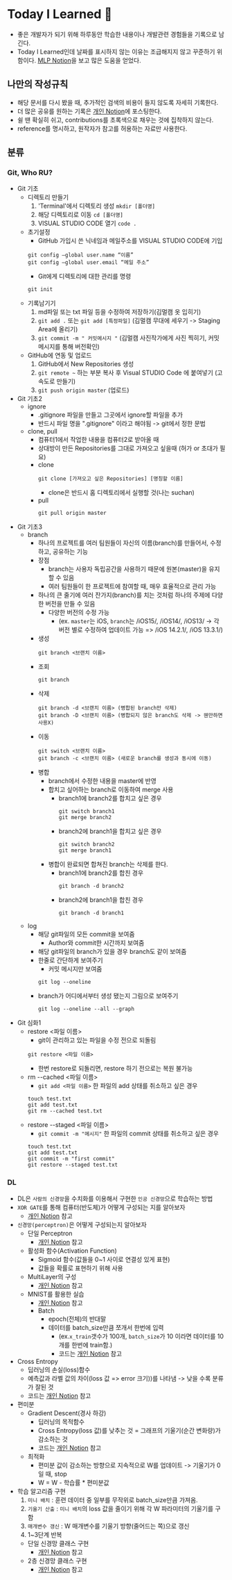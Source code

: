 # Today I Learned 📒
* 좋은 개발자가 되기 위해 하루동안 학습한 내용이나 개발관련 경험들을 기록으로 남긴다.
* Today I Learned인데 날짜를 표시하지 않는 이유는 조급해지지 않고 꾸준하기 위함이다.
[MLP Notion](https://hphk.notion.site/hphk/Git-1-_A-22-02-09-22-02-11-3f4afeb98f784b7ead4a82f5aebd86de)을 보고 많은 도움을 얻었다.

## 나만의 작성규칙
* 해당 문서를 다시 봤을 때, 추가적인 검색의 비용이 들지 않도록 자세히 기록한다.
* 더 많은 공유를 원하는 기록은 [개인 Notion](https://www.notion.so/1ea51850579a44e389baf074f68eaf8f)에 포스팅한다.
* 쉴 땐 확실히 쉬고, contributions를 초록색으로 채우는 것에 집착하지 않는다.
* reference를 명시하고, 원작자가 참고를 허용하는 자료만 사용한다.

## 분류
### Git, Who RU?
* Git 기초
	* 디렉토리 만들기
		1. 'Terminal'에서 디렉토리 생성 `mkdir [폴더명]`
		2. 해당 디렉토리로 이동 `cd [폴더명]`
		3. VISUAL STUDIO CODE 열기 `code .`
	- 초기설정
		- GitHub 가입시 쓴 닉네임과 메일주소를 VISUAL STUDIO CODE에 기입
		```
		git config —global user.name “이름”
		git config —global user.email “메일 주소”
		```
		- Git에게 디렉토리에 대한 관리를 명령
		```
		git init
		```
	* 기록남기기
		1. md파일 또는 txt 파일 등을 수정하여 저장하기(김멀캠 옷 입히기)
		2. `git add .` 또는 `git add [특정파일]` (김멀캠 무대에 세우기 -> Staging Area에 올리기)
		3. `git commit -m " 커밋메시지 "` (김멀캠 사진작가에게 사진 찍히기, 커밋 메시지를 통해 버전확인)
	* GitHub에 연동 및 업로드
		1. GitHub에서 New Repositories 생성
		2. `git remote ~` 하는 부분 복사 후 Visual STUDIO Code 에 붙여넣기 (고속도로 만들기)
		3. `git push origin master` (업로드)
* Git 기초2
	* ignore
		* .gitignore 파일을 만들고 그곳에서 ignore할 파일을 추가
		* 반드시 파일 명을 ".gitignore" 이라고 해야됨 -> git에서 정한 문법
	* clone, pull
		- 컴퓨터1에서 작업한 내용을 컴퓨터2로 받아올 때
		* 상대방이 만든 Repositories를 그대로 가져오고 싶을때 (허가 or 초대가 필요)
		* clone
			```
			git clone [가져오고 싶은 Repositories] [명칭할 이름]
			```
			- clone은 반드시 홈 디렉토리에서 실행할 것(나는 suchan)
		- pull
			```
			git pull origin master
			```
- Git 기초3
	- branch
		- 하나의 프로젝트를 여러 팀원들이 자신의 이름(branch)를 만들어서, 수정하고, 공유하는 기능
		- 장점
			- branch는 사용자 독립공간을 사용하기 때문에 원본(master)을 유지할 수 있음
			- 여러 팀원들이 한 프로젝트에 참여할 때, 매우 효율적으로 관리 가능
		- 하나의 큰 줄기에 여러 잔가지(branch)를 치는 것처럼 하나의 주제에 다양한 버전을 만들 수 있음
			- 다양한 버전의 수정 가능
				- (ex. `master`는 iOS, `branch`는 /iOS15/, /iOS14/, /iOS13/ -> 각 버전 별로 수정하여 업데이트 가능 => /iOS 14.2.1/, /iOS 13.3.1/)
		- 생성
			```
			git branch <브랜치 이름>
			```
		- 조회
			```
			git branch
			```
		- 삭제
			```
			git branch -d <브랜치 이름> (병합된 branch만 삭제)
			git branch -D <브랜치 이름> (병합되지 않은 branch도 삭제 -> 웬만하면 사용X)
			```
		- 이동
			```
			git switch <브랜치 이름>
			git branch -c <브랜치 이름> (새로운 branch를 생성과 동시에 이동)
			```
		- 병합
			- branch에서 수정한 내용을 master에 반영
			- 합치고 싶어하는 branch로 이동하여 merge 사용
				- branch1에 branch2를 합치고 싶은 경우
					```
					git switch branch1
					git merge branch2
					```
				- branch2에 branch1을 합치고 싶은 경우
					```
					git switch branch2
					git merge branch1
					```
			- 병합이 완료되면 합쳐진 branch는 삭제를 한다.
				- branch1에 branch2를 합친 경우
					```
					git branch -d branch2
					```
				- branch2에 branch1을 합친 경우
					```
					git branch -d branch1
					```
	- log
		- 해당 git파일의 모든 commit을 보여줌
			- Author와 commit한 시간까지 보여줌
		- 해당 git파일의 branch가 있을 경우 branch도 같이 보여줌
		- 한줄로 간단하게 보여주기
			- 커밋 메시지만 보여줌
			```
			git log --oneline
			```
		- branch가 어디에서부터 생성 됐는지 그림으로 보여주기
			```
			git log --oneline --all --graph
			```
- Git 심화1
	- restore <파일 이름>
		- git이 관리하고 있는 파일을 수정 전으로 되돌림
		```
		git restore <파일 이름>
		```
		- 한번 restore로 되돌리면, restore 하기 전으로는 복원 불가능
	- rm --cached <파일 이름>
		- `git add <파일 이름>` 한 파일의 add 상태를 취소하고 싶은 경우
		```
		touch test.txt
		git add test.txt
		git rm --cached test.txt
		```
	- restore --staged <파일 이름>
		- `git commit -m "메시지"` 한 파일의 commit 상태를 취소하고 싶은 경우
		```
		touch test.txt
		git add test.txt
		git commit -m "first commit"
		git restore --staged test.txt
		```
	



### DL
* DL은 `사람의 신경망`을 수치화를 이용해서 구현한 `인공 신경망`으로 학습하는 방법
* `XOR GATE`를 통해 컴퓨터(반도체)가 어떻게 구성되는 지를 알아보자
	* [개인 Notion](https://www.notion.so/1ea51850579a44e389baf074f68eaf8f) 참고
* `신경망(perceptron)`은 어떻게 구성되는지 알아보자
	* 단일 Perceptron
		* [개인 Notion](https://www.notion.so/1ea51850579a44e389baf074f68eaf8f) 참고
	* 활성화 함수(Activation Function)
		* Sigmoid 함수(값들을 0~1 사이로 연결성 있게 표현)
		* 값들을 확률로 표현하기 위해 사용
	* MultiLayer의 구성
		* [개인 Notion](https://www.notion.so/1ea51850579a44e389baf074f68eaf8f) 참고
	* MNIST를 활용한 실습
		* [개인 Notion](https://www.notion.so/1ea51850579a44e389baf074f68eaf8f) 참고
		* Batch
			* epoch(전체)의 반대말
			* 데이터를 batch_size만큼 쪼개서 한번에 입력
				* (ex.`x_train`갯수가 100개, `batch_size`가 10 이라면 데이터를 10개를 한번에 train함.)
				* 코드는 [개인 Notion](https://www.notion.so/1ea51850579a44e389baf074f68eaf8f) 참고
* Cross Entropy
	* 딥러닝의 손실(loss)함수
	* 예측값과 라벨 값의 차이(loss 값 => error 크기))를 나타냄 -> 낮을 수록 분류가 잘된 것
	* 코드는 [개인 Notion](https://www.notion.so/1ea51850579a44e389baf074f68eaf8f) 참고
* 편미분
	* Gradient Descent(경사 하강)
		* 딥러닝의 목적함수
		* Cross Entropy(loss 값)를 낮추는 것 = 그래프의 기울기(순간 변화량)가 감소하는 것
		* 코드는 [개인 Notion](https://www.notion.so/1ea51850579a44e389baf074f68eaf8f) 참고
	* 최적화
		* 편미분 값이 감소하는 방향으로 지속적으로 W를 업데이트 -> 기울기가 0일 때, stop
		* W = W - 학습률 * 편미분값
* 학습 알고리즘 구현
	1. `미니 배치` : 훈련 데이터 중 일부를 무작위로 batch_size만큼 가져옴.
	2. `기울기 산출` : `미니 배치`의 loss 값을 줄이기 위해 각 W 파라미터의 기울기를 구함
	3. `매개변수 갱신` : W 매개변수를 기울기 방향(줄어드는 쪽)으로 갱신
	4. 1~3단계 반복
	* 단일 신경망 클래스 구현
		- [개인 Notion](https://www.notion.so/1ea51850579a44e389baf074f68eaf8f) 참고
	* 2층 신경망 클래스 구현
		- [개인 Notion](https://www.notion.so/1ea51850579a44e389baf074f68eaf8f) 참고

